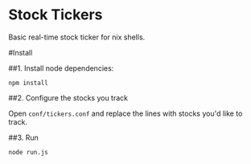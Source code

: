 Stock Tickers
=====================================

Basic real-time stock ticker for nix shells.

#Install

##1. Install node dependencies: 

`npm install`

##2. Configure the stocks you track

Open `conf/tickers.conf` and replace the lines with stocks you'd like to track.

##3. Run 

`node run.js`
